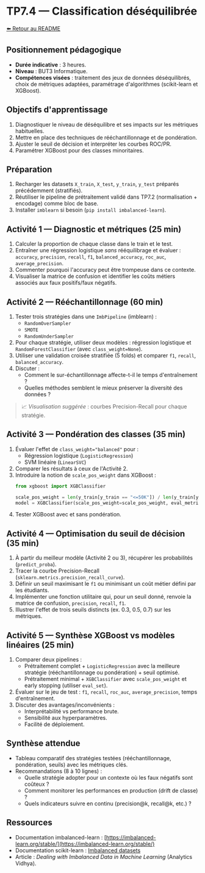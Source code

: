# TP7.4 — Classification déséquilibrée

[⬅️ Retour au README](../../README.md)

## Positionnement pédagogique
- **Durée indicative** : 3 heures.
- **Niveau** : BUT3 Informatique.
- **Compétences visées** : traitement des jeux de données déséquilibrés, choix de métriques adaptées, paramétrage d'algorithmes (scikit-learn et XGBoost).

## Objectifs d'apprentissage
1. Diagnostiquer le niveau de déséquilibre et ses impacts sur les métriques habituelles.
2. Mettre en place des techniques de rééchantillonnage et de pondération.
3. Ajuster le seuil de décision et interpréter les courbes ROC/PR.
4. Paramétrer XGBoost pour des classes minoritaires.

## Préparation
1. Recharger les datasets `X_train`, `X_test`, `y_train`, `y_test` préparés précédemment (stratifiés).
2. Réutiliser le pipeline de prétraitement validé dans TP7.2 (normalisation + encodage) comme bloc de base.
3. Installer `imblearn` si besoin (`pip install imbalanced-learn`).

## Activité 1 — Diagnostic et métriques (25 min)
1. Calculer la proportion de chaque classe dans le train et le test.
2. Entraîner une régression logistique *sans* rééquilibrage et évaluer : `accuracy`, `precision`, `recall`, `f1`, `balanced_accuracy`, `roc_auc`, `average_precision`.
3. Commenter pourquoi l'accuracy peut être trompeuse dans ce contexte.
4. Visualiser la matrice de confusion et identifier les coûts métiers associés aux faux positifs/faux négatifs.

## Activité 2 — Rééchantillonnage (60 min)
1. Tester trois stratégies dans une `ImbPipeline` (imblearn) :
   - `RandomOverSampler`
   - `SMOTE`
   - `RandomUnderSampler`
2. Pour chaque stratégie, utiliser deux modèles : régression logistique et `RandomForestClassifier` (avec `class_weight=None`).
3. Utiliser une validation croisée stratifiée (5 folds) et comparer `f1`, `recall`, `balanced_accuracy`.
4. Discuter :
   - Comment le sur-échantillonnage affecte-t-il le temps d'entraînement ?
   - Quelles méthodes semblent le mieux préserver la diversité des données ?

> 📈 *Visualisation suggérée* : courbes Precision-Recall pour chaque stratégie.

## Activité 3 — Pondération des classes (35 min)
1. Évaluer l'effet de `class_weight="balanced"` pour :
   - Régression logistique (`LogisticRegression`)
   - SVM linéaire (`LinearSVC`)
2. Comparer les résultats à ceux de l'Activité 2.
3. Introduire la notion de `scale_pos_weight` dans XGBoost :
   ```python
   from xgboost import XGBClassifier

   scale_pos_weight = len(y_train[y_train == "<=50K"]) / len(y_train[y_train == ">50K"])
   model = XGBClassifier(scale_pos_weight=scale_pos_weight, eval_metric="aucpr")
   ```
4. Tester XGBoost avec et sans pondération.

## Activité 4 — Optimisation du seuil de décision (35 min)
1. À partir du meilleur modèle (Activité 2 ou 3), récupérer les probabilités (`predict_proba`).
2. Tracer la courbe Precision-Recall (`sklearn.metrics.precision_recall_curve`).
3. Définir un seuil maximisant le `f1` ou minimisant un coût métier défini par les étudiants.
4. Implémenter une fonction utilitaire qui, pour un seuil donné, renvoie la matrice de confusion, `precision`, `recall`, `f1`.
5. Illustrer l'effet de trois seuils distincts (ex. 0.3, 0.5, 0.7) sur les métriques.

## Activité 5 — Synthèse XGBoost vs modèles linéaires (25 min)
1. Comparer deux pipelines :
   - Prétraitement complet + `LogisticRegression` avec la meilleure stratégie (rééchantillonnage ou pondération) + seuil optimisé.
   - Prétraitement minimal + `XGBClassifier` avec `scale_pos_weight` et early stopping (utiliser `eval_set`).
2. Évaluer sur le jeu de test : `f1`, `recall`, `roc_auc`, `average_precision`, temps d'entraînement.
3. Discuter des avantages/inconvénients :
   - Interprétabilité vs performance brute.
   - Sensibilité aux hyperparamètres.
   - Facilité de déploiement.

## Synthèse attendue
- Tableau comparatif des stratégies testées (rééchantillonnage, pondération, seuils) avec les métriques clés.
- Recommandations (8 à 10 lignes) :
  - Quelle stratégie adopter pour un contexte où les faux négatifs sont coûteux ?
  - Comment monitorer les performances en production (drift de classe) ?
  - Quels indicateurs suivre en continu (precision@k, recall@k, etc.) ?

## Ressources
- Documentation imbalanced-learn : [https://imbalanced-learn.org/stable/](https://imbalanced-learn.org/stable/)
- Documentation scikit-learn : [Imbalanced datasets](https://scikit-learn.org/stable/modules/model_evaluation.html#classification-metrics)
- Article : *Dealing with Imbalanced Data in Machine Learning* (Analytics Vidhya).
